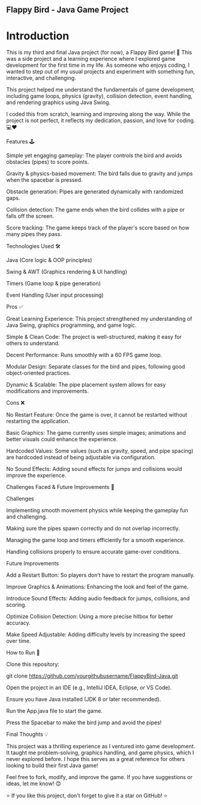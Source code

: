 ## Flappy Bird - Java Game Project

# Introduction

This is my third and final Java project (for now), a Flappy Bird game! 🚀 This was a side project and a learning experience where I explored game development for the first time in my life. As someone who enjoys coding, I wanted to step out of my usual projects and experiment with something fun, interactive, and challenging.

This project helped me understand the fundamentals of game development, including game loops, physics (gravity), collision detection, event handling, and rendering graphics using Java Swing.

I coded this from scratch, learning and improving along the way. While the project is not perfect, it reflects my dedication, passion, and love for coding. 💻❤️

Features 🕹️

Simple yet engaging gameplay: The player controls the bird and avoids obstacles (pipes) to score points.

Gravity & physics-based movement: The bird falls due to gravity and jumps when the spacebar is pressed.

Obstacle generation: Pipes are generated dynamically with randomized gaps.

Collision detection: The game ends when the bird collides with a pipe or falls off the screen.

Score tracking: The game keeps track of the player's score based on how many pipes they pass.

Technologies Used 🛠️

Java (Core logic & OOP principles)

Swing & AWT (Graphics rendering & UI handling)

Timers (Game loop & pipe generation)

Event Handling (User input processing)

Pros ✅

Great Learning Experience: This project strengthened my understanding of Java Swing, graphics programming, and game logic.

Simple & Clean Code: The project is well-structured, making it easy for others to understand.

Decent Performance: Runs smoothly with a 60 FPS game loop.

Modular Design: Separate classes for the bird and pipes, following good object-oriented practices.

Dynamic & Scalable: The pipe placement system allows for easy modifications and improvements.

Cons ❌

No Restart Feature: Once the game is over, it cannot be restarted without restarting the application.

Basic Graphics: The game currently uses simple images; animations and better visuals could enhance the experience.

Hardcoded Values: Some values (such as gravity, speed, and pipe spacing) are hardcoded instead of being adjustable via configuration.

No Sound Effects: Adding sound effects for jumps and collisions would improve the experience.

Challenges Faced & Future Improvements 🔧

Challenges

Implementing smooth movement physics while keeping the gameplay fun and challenging.

Making sure the pipes spawn correctly and do not overlap incorrectly.

Managing the game loop and timers efficiently for a smooth experience.

Handling collisions properly to ensure accurate game-over conditions.

Future Improvements

Add a Restart Button: So players don’t have to restart the program manually.

Improve Graphics & Animations: Enhancing the look and feel of the game.

Introduce Sound Effects: Adding audio feedback for jumps, collisions, and scoring.

Optimize Collision Detection: Using a more precise hitbox for better accuracy.

Make Speed Adjustable: Adding difficulty levels by increasing the speed over time.

How to Run 🚀

Clone this repository:

git clone https://github.com/yourgithubusername/FlappyBird-Java.git

Open the project in an IDE (e.g., IntelliJ IDEA, Eclipse, or VS Code).

Ensure you have Java installed (JDK 8 or later recommended).

Run the App.java file to start the game.

Press the Spacebar to make the bird jump and avoid the pipes!

Final Thoughts 💡

This project was a thrilling experience as I ventured into game development. It taught me problem-solving, graphics handling, and game physics, which I never explored before. I hope this serves as a great reference for others looking to build their first Java game!

Feel free to fork, modify, and improve the game. If you have suggestions or ideas, let me know! 😊

⭐ If you like this project, don't forget to give it a star on GitHub! ⭐
